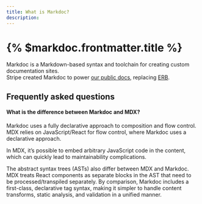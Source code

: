 ```yaml
---
title: What is Markdoc?
description:
---
```


# {% $markdoc.frontmatter.title %}

Markdoc is a Markdown-based syntax and toolchain for creating custom documentation sites.  
Stripe created Markdoc to power [our public docs](http://stripe.com/docs), replacing [ERB](https://docs.ruby-lang.org/en/2.3.0/ERB.html).

## Frequently asked questions

#### What is the difference between Markdoc and MDX?

Markdoc uses a fully declarative approach to composition and flow control. MDX relies on JavaScript/React for flow control, where Markdoc uses a declarative approach.

In MDX, it’s possible to embed arbitrary JavaScript code in the content, which can quickly lead to maintainability complications.

The abstract syntax trees (ASTs) also differ between MDX and Markdoc. MDX treats React components as separate blocks in the AST that need to be processed/transpiled separately. By comparison, Markdoc includes a first-class, declarative tag syntax, making it simpler to handle content transforms, static analysis, and validation in a unified manner.
